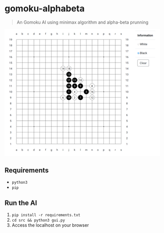 # gomoku-alphabeta
> An Gomoku AI using minimax algorithm and alpha-beta prunning

<p align="center">
    <img width="1000" src="./screenshot.png">
</p>

## Requirements

* `python3`
* `pip`

## Run the AI

1. `pip install -r requirements.txt`
1. `cd src && python3 gui.py`
1. Access the localhost on your browser
